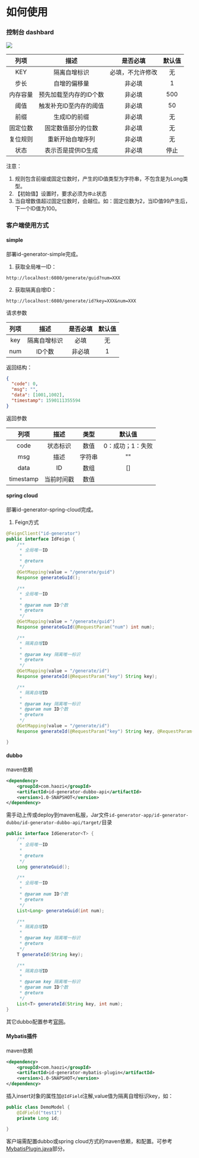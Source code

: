 # 如何使用
### 控制台 dashbard
![](./img/list3.png)

|  列项  |   描述  |是否必填 | 默认值 |
| :----:| :----: | :----: | :----:|
|  KEY  | 隔离自增标识 | 必填，不允许修改 | 无  |
|  步长  | 自增的偏移量 | 非必填         | 1|
|内存容量 |预先加载至内存的ID个数|非必填|500|
|阈值|触发补充ID至内存的阈值|非必填|50|
|前缀|生成ID的前缀|非必填|无|
|固定位数|固定数值部分的位数|非必填|无|
|复位规则|重新开始自增序列|非必填|无|
|状态|表示否是提供ID生成|非必填|停止|

注意：
1. 规则包含前缀或固定位数时，产生的ID值类型为字符串，不包含是为Long类型。
2. 【初始值】设置时，要求必须为`停止`状态
3. 当自增数值超过固定位数时，会越位。如：固定位数为2，当ID值99产生后，下一个ID值为100。


### 客户端使用方式
#### simple
部署id-generator-simple完成。
1. 获取全局唯一ID：
```http request
http://localhost:6080/generate/guid?num=XXX
```
2. 获取隔离自增ID：
```http request
http://localhost:6080/generate/id?key=XXX&num=XXX
```

请求参数

|  列项  |   描述  |是否必填 | 默认值 |
| :----:| :----: | :----: | :----:|
|  key  | 隔离自增标识 | 必填 | 无  |
|  num  | ID个数  |   非必填| 1   |

返回结构：
```json
{
  "code": 0,
  "msg": "",
  "data": [1001,1002],
  "timestamp": 1590111355594
}
```
返回参数

|  列项  |   描述  | 类型 | 默认值 |
| :----:| :----: | :----: | :----:|
|  code  | 状态标识 | 数值 | 0：成功；1：失败  |
|  msg  | 描述  | 字符串  | ""   |
|  data | ID   | 数组    | []|
|  timestamp|当前时间戳| 数值 | |

#### spring cloud
部署id-generator-spring-cloud完成。
1. Feign方式
```java
@FeignClient("id-generator")
public interface IdFeign {
    /**
     * 全局唯一ID
     *
     * @return
     */
    @GetMapping(value = "/generate/guid")
    Response generateGuId();

    /**
     * 全局唯一ID
     *
     * @param num ID个数
     * @return
     */
    @GetMapping(value = "/generate/guid")
    Response generateGuId(@RequestParam("num") int num);

    /**
     * 隔离自增ID
     *
     * @param key 隔离唯一标识
     * @return
     */
    @GetMapping(value = "/generate/id")
    Response generateId(@RequestParam("key") String key);

    /**
     * 隔离自增ID
     *
     * @param key 隔离唯一标识
     * @param num ID个数
     * @return
     */
    @GetMapping(value = "/generate/id")
    Response generateId(@RequestParam("key") String key, @RequestParam("num") int num);

}

```

#### dubbo
maven依赖

```xml
<dependency>
    <groupId>com.haozi</groupId>
    <artifactId>id-generator-dubbo-api</artifactId>
    <version>1.0-SNAPSHOT</version>
</dependency>
```

需手动上传或deploy到maven私服，Jar文件`id-generator-app/id-generator-dubbo/id-generator-dubbo-api/target/`目录

```java
public interface IdGenerator<T> {
    /**
     * 全局唯一ID
     *
     * @return
     */
    Long generateGuid();

    /**
     * 全局唯一ID
     *
     * @param num ID个数
     * @return
     */
    List<Long> generateGuid(int num);

    /**
     * 隔离自增ID
     *
     * @param key 隔离唯一标识
     * @return
     */
    T generateId(String key);

    /**
     * 隔离自增ID
     *
     * @param key 隔离唯一标识
     * @param num ID个数
     * @return
     */
    List<T> generateId(String key, int num);
}

```
其它dubbo配置参考[官网](http://dubbo.apache.org/)。

#### Mybatis插件
maven依赖
```xml
<dependency>
    <groupId>com.haozi</groupId>
    <artifactId>id-generator-mybatis-plugin</artifactId>
    <version>1.0-SNAPSHOT</version>
</dependency>
```
插入insert对象的属性加`@IdField`注解,value值为隔离自增标识key，如：
```java
public class DemoModel {
    @IdField("test1")
    private Long id;

}

```

客户端需配置dubbo或spring cloud方式的maven依赖，和配置。可参考[MybatisPlugin.java](../id-generator-demo/src/main/java/com/haozi/id/generator/demo/plugin/MybatisPlugin.java)部分。

